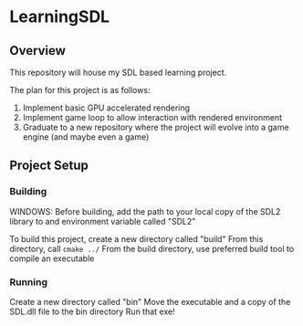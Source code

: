 # LearningSDL

## Overview

This repository will house my SDL based learning project.

The plan for this project is as follows:

1. Implement basic GPU accelerated rendering
2. Implement game loop to allow interaction with rendered environment
3. Graduate to a new repository where the project will evolve into a game engine (and maybe even a game)

## Project Setup

### Building

WINDOWS: Before building, add the path to your local copy of the SDL2 library to and environment variable called "SDL2"

To build this project, create a new directory called "build"
From this directory, call `cmake ../`
From the build directory, use preferred build tool to compile an executable

### Running

Create a new directory called "bin"
Move the executable and a copy of the SDL.dll file to the bin directory
Run that exe!